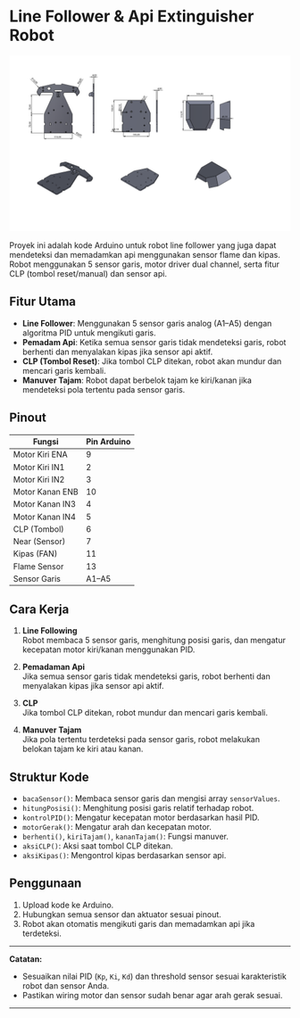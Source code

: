 # Line Follower & Api Extinguisher Robot

![Line Follower Robot](assets/Line%20Follower.PNG)

Proyek ini adalah kode Arduino untuk robot line follower yang juga dapat mendeteksi dan memadamkan api menggunakan sensor flame dan kipas. Robot menggunakan 5 sensor garis, motor driver dual channel, serta fitur CLP (tombol reset/manual) dan sensor api.

## Fitur Utama

- **Line Follower**: Menggunakan 5 sensor garis analog (A1–A5) dengan algoritma PID untuk mengikuti garis.
- **Pemadam Api**: Ketika semua sensor garis tidak mendeteksi garis, robot berhenti dan menyalakan kipas jika sensor api aktif.
- **CLP (Tombol Reset)**: Jika tombol CLP ditekan, robot akan mundur dan mencari garis kembali.
- **Manuver Tajam**: Robot dapat berbelok tajam ke kiri/kanan jika mendeteksi pola tertentu pada sensor garis.

## Pinout

| Fungsi            | Pin Arduino |
|-------------------|-------------|
| Motor Kiri ENA    | 9           |
| Motor Kiri IN1    | 2           |
| Motor Kiri IN2    | 3           |
| Motor Kanan ENB   | 10          |
| Motor Kanan IN3   | 4           |
| Motor Kanan IN4   | 5           |
| CLP (Tombol)      | 6           |
| Near (Sensor)     | 7           |
| Kipas (FAN)       | 11          |
| Flame Sensor      | 13          |
| Sensor Garis      | A1–A5       |

## Cara Kerja

1. **Line Following**  
   Robot membaca 5 sensor garis, menghitung posisi garis, dan mengatur kecepatan motor kiri/kanan menggunakan PID.

2. **Pemadaman Api**  
   Jika semua sensor garis tidak mendeteksi garis, robot berhenti dan menyalakan kipas jika sensor api aktif.

3. **CLP**  
   Jika tombol CLP ditekan, robot mundur dan mencari garis kembali.

4. **Manuver Tajam**  
   Jika pola tertentu terdeteksi pada sensor garis, robot melakukan belokan tajam ke kiri atau kanan.

## Struktur Kode

- `bacaSensor()`: Membaca sensor garis dan mengisi array `sensorValues`.
- `hitungPosisi()`: Menghitung posisi garis relatif terhadap robot.
- `kontrolPID()`: Mengatur kecepatan motor berdasarkan hasil PID.
- `motorGerak()`: Mengatur arah dan kecepatan motor.
- `berhenti()`, `kiriTajam()`, `kananTajam()`: Fungsi manuver.
- `aksiCLP()`: Aksi saat tombol CLP ditekan.
- `aksiKipas()`: Mengontrol kipas berdasarkan sensor api.

## Penggunaan

1. Upload kode ke Arduino.
2. Hubungkan semua sensor dan aktuator sesuai pinout.
3. Robot akan otomatis mengikuti garis dan memadamkan api jika terdeteksi.

---

**Catatan:**  
- Sesuaikan nilai PID (`Kp`, `Ki`, `Kd`) dan threshold sensor sesuai karakteristik robot dan sensor Anda.
- Pastikan wiring motor dan sensor sudah benar agar arah gerak sesuai.

---
